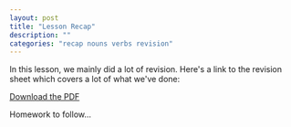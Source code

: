 ```yaml
---
layout: post
title: "Lesson Recap"
description: ""
categories: "recap nouns verbs revision"
---
```


In this lesson, we mainly did a lot of revision. Here's a link to the revision sheet which covers a lot of what we've done:

[Download the PDF](/assets/recap_pdfs/lessonrecap-01-02-2014.pdf)

Homework to follow...
